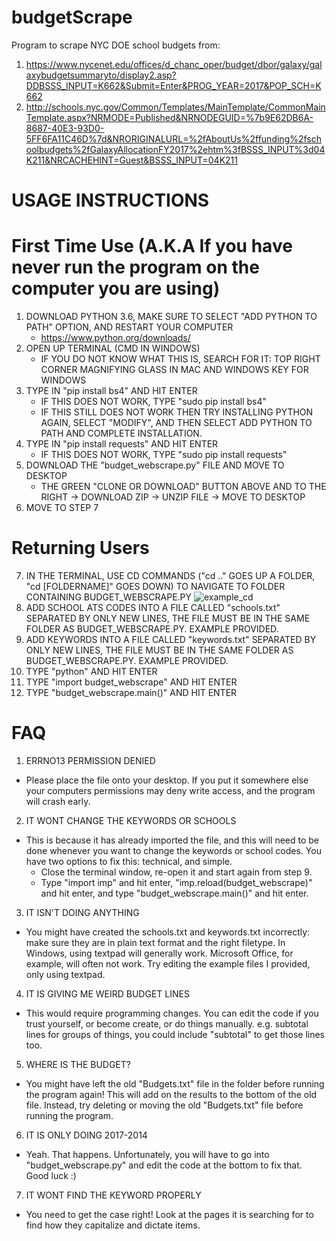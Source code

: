 # budgetScrape
Program to scrape NYC DOE school budgets from:
1. https://www.nycenet.edu/offices/d_chanc_oper/budget/dbor/galaxy/galaxybudgetsummaryto/display2.asp?DDBSSS_INPUT=K662&Submit=Enter&PROG_YEAR=2017&POP_SCH=K662
2. http://schools.nyc.gov/Common/Templates/MainTemplate/CommonMainTemplate.aspx?NRMODE=Published&NRNODEGUID=%7b9E62DB6A-8687-40E3-93D0-5FF6FA11C46D%7d&NRORIGINALURL=%2fAboutUs%2ffunding%2fschoolbudgets%2fGalaxyAllocationFY2017%2ehtm%3fBSSS_INPUT%3d04K211&NRCACHEHINT=Guest&BSSS_INPUT=04K211


#
# USAGE INSTRUCTIONS
# First Time Use (A.K.A If you have never run the program on the computer you are using)
1. DOWNLOAD PYTHON 3.6, MAKE SURE TO SELECT "ADD PYTHON TO PATH" OPTION, AND RESTART YOUR COMPUTER
	* https://www.python.org/downloads/
2. OPEN UP TERMINAL (CMD IN WINDOWS)
	* IF YOU DO NOT KNOW WHAT THIS IS, SEARCH FOR IT: TOP RIGHT CORNER MAGNIFYING GLASS IN MAC AND WINDOWS KEY FOR WINDOWS
3. TYPE IN "pip install bs4" AND HIT ENTER
	* IF THIS DOES NOT WORK, TYPE "sudo pip install bs4"
	* IF THIS STILL DOES NOT WORK THEN TRY INSTALLING PYTHON AGAIN, SELECT "MODIFY", AND THEN SELECT ADD PYTHON TO PATH AND COMPLETE INSTALLATION.
4. TYPE IN "pip install requests" AND HIT ENTER
	* IF THIS DOES NOT WORK, TYPE "sudo pip install requests"
5. DOWNLOAD THE "budget_webscrape.py" FILE AND MOVE TO DESKTOP
	* THE GREEN "CLONE OR DOWNLOAD" BUTTON ABOVE AND TO THE RIGHT -> DOWNLOAD ZIP -> UNZIP FILE -> MOVE TO DESKTOP
6. MOVE TO STEP 7
	
# Returning Users	
7. IN THE TERMINAL, USE CD COMMANDS ("cd .." GOES UP A FOLDER, "cd [FOLDERNAME]" GOES DOWN) TO NAVIGATE TO FOLDER CONTAINING BUDGET_WEBSCRAPE.PY
	![example_cd](https://user-images.githubusercontent.com/8934469/28842126-7634234e-76ca-11e7-9d98-619bcfae4362.png)
8. ADD SCHOOL ATS CODES INTO A FILE CALLED "schools.txt" SEPARATED BY ONLY NEW LINES, THE FILE MUST BE IN THE SAME FOLDER AS BUDGET_WEBSCRAPE.PY. EXAMPLE PROVIDED.
9. ADD KEYWORDS INTO A FILE CALLED "keywords.txt" SEPARATED BY ONLY NEW LINES, THE FILE MUST BE IN THE SAME FOLDER AS BUDGET_WEBSCRAPE.PY. EXAMPLE PROVIDED.
10. TYPE "python" AND HIT ENTER
11. TYPE "import budget_webscrape" AND HIT ENTER
12. TYPE "budget_webscrape.main()" AND HIT ENTER

#
# FAQ
1. ERRNO13 PERMISSION DENIED
* Please place the file onto your desktop. If you put it somewhere else your computers permissions may deny write access, and the program will crash early.

2. IT WONT CHANGE THE KEYWORDS OR SCHOOLS
* This is because it has already imported the file, and this will need to be done whenever you want to change the keywords or school codes. You have two options to fix this: technical, and simple.
	* Close the terminal window, re-open it and start again from step 9.
	* Type "import imp" and hit enter,
	"imp.reload(budget_webscrape)" and hit enter,
	and type "budget_webscrape.main()" and hit enter.
	
3. IT ISN'T DOING ANYTHING
* You might have created the schools.txt and keywords.txt incorrectly: make sure they are in plain text format and the right filetype. In Windows, using textpad will generally work. Microsoft Office, for example, will often not work. Try editing the example files I provided, only using textpad.

4. IT IS GIVING ME WEIRD BUDGET LINES
* This would require programming changes. You can edit the code if you trust yourself, or become create, or do things manually. e.g. subtotal lines for groups of things, you could include "subtotal" to get those lines too.

5. WHERE IS THE BUDGET?
* You might have left the old "Budgets.txt" file in the folder before running the program again! This will add on the results to the bottom of the old file. Instead, try deleting or moving the old "Budgets.txt" file before running the program.

6. IT IS ONLY DOING 2017-2014
* Yeah. That happens. Unfortunately, you will have to go into "budget_webscrape.py" and edit the code at the bottom to fix that. Good luck :)

7. IT WONT FIND THE KEYWORD PROPERLY
* You need to get the case right! Look at the pages it is searching for to find how they capitalize and dictate items.
